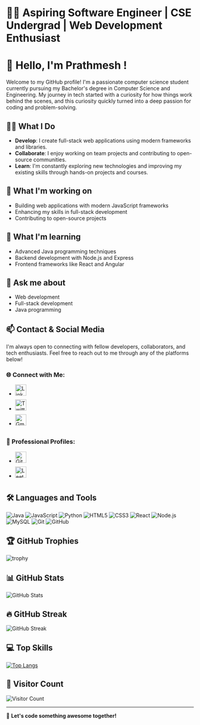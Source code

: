 # 👨‍💻 Aspiring Software Engineer | CSE Undergrad | Web Development Enthusiast

# 👋 Hello, I'm Prathmesh !

Welcome to my GitHub profile! I'm a passionate computer science student currently pursuing my Bachelor's degree in Computer Science and Engineering. My journey in tech started with a curiosity for how things work behind the scenes, and this curiosity quickly turned into a deep passion for coding and problem-solving.

## 👨‍💻 What I Do
- **Develop**: I create full-stack web applications using modern frameworks and libraries.
- **Collaborate**: I enjoy working on team projects and contributing to open-source communities.
- **Learn**: I'm constantly exploring new technologies and improving my existing skills through hands-on projects and courses.

## 🔭 What I'm working on
- Building web applications with modern JavaScript frameworks
- Enhancing my skills in full-stack development
- Contributing to open-source projects

## 🌱 What I'm learning
- Advanced Java programming techniques
- Backend development with Node.js and Express
- Frontend frameworks like React and Angular

## 💬 Ask me about
- Web development
- Full-stack development
- Java programming

## 📫 Contact & Social Media

I'm always open to connecting with fellow developers, collaborators, and tech enthusiasts. Feel free to reach out to me through any of the platforms below!

### 🌐 Connect with Me:
- <a href="https://www.linkedin.com/in/prathmesh-pawar-928731205"><img src="https://img.shields.io/badge/LinkedIn-%230077B5.svg?style=for-the-badge&logo=linkedin&logoColor=white" alt="LinkedIn" height="30" style="margin-bottom: 10px; transform: scale(1); transition: transform 0.3s ease;" onmouseover="this.style.transform='scale(1.1)';" onmouseout="this.style.transform='scale(1)';"/></a>
- <a href="https://twitter.com/PPrathmesh1570"><img src="https://img.shields.io/badge/Twitter-%231DA1F2.svg?style=for-the-badge&logo=twitter&logoColor=white" alt="Twitter" height="30" style="margin-bottom: 10px; transform: scale(1); transition: transform 0.3s ease;" onmouseover="this.style.transform='scale(1.1)';" onmouseout="this.style.transform='scale(1)';"/></a>
- <a href="mailto:pawarprathmesh840@gmail.com"><img src="https://img.shields.io/badge/Gmail-D14836?style=for-the-badge&logo=gmail&logoColor=white" alt="Gmail" height="30" style="margin-bottom: 10px; transform: scale(1); transition: transform 0.3s ease;" onmouseover="this.style.transform='scale(1.1)';" onmouseout="this.style.transform='scale(1)';"/></a>

### 💼 Professional Profiles:
- <a href="https://github.com/Prathmesh-1570"><img src="https://img.shields.io/badge/GitHub-%23181717.svg?style=for-the-badge&logo=github&logoColor=white" alt="GitHub" height="30" style="margin-bottom: 10px; transform: scale(1); transition: transform 0.3s ease;" onmouseover="this.style.transform='scale(1.1)';" onmouseout="this.style.transform='scale(1)';"/></a>
- <a href="https://leetcode.com/prathmesh_pawar_1570"><img src="https://img.shields.io/badge/LeetCode-FFA116?style=for-the-badge&logo=leetcode&logoColor=black" alt="LeetCode" height="30" style="margin-bottom: 10px; transform: scale(1); transition: transform 0.3s ease;" onmouseover="this.style.transform='scale(1.1)';" onmouseout="this.style.transform='scale(1)';"/></a>

## 🛠️ Languages and Tools
![Java](https://img.shields.io/badge/Java-%23ED8B00.svg?style=for-the-badge&logo=java&logoColor=white)
![JavaScript](https://img.shields.io/badge/JavaScript-%23323330.svg?style=for-the-badge&logo=javascript&logoColor=%23F7DF1E)
![Python](https://img.shields.io/badge/Python-%233776AB.svg?style=for-the-badge&logo=python&logoColor=white)
![HTML5](https://img.shields.io/badge/HTML5-%23E34F26.svg?style=for-the-badge&logo=html5&logoColor=white)
![CSS3](https://img.shields.io/badge/CSS3-%231572B6.svg?style=for-the-badge&logo=css3&logoColor=white)
![React](https://img.shields.io/badge/React-%2361DAFB.svg?style=for-the-badge&logo=react&logoColor=white)
![Node.js](https://img.shields.io/badge/Node.js-%23339933.svg?style=for-the-badge&logo=node-dot-js&logoColor=white)
![MySQL](https://img.shields.io/badge/MySQL-%234479A1.svg?style=for-the-badge&logo=mysql&logoColor=white)
![Git](https://img.shields.io/badge/Git-%23F05033.svg?style=for-the-badge&logo=git&logoColor=white)
![GitHub](https://img.shields.io/badge/GitHub-%23181717.svg?style=for-the-badge&logo=github&logoColor=white)
## 🏆 GitHub Trophies
![trophy](https://github-profile-trophy.vercel.app/?username=Prathmesh-1570&theme=onedark)

## 📊 GitHub Stats
![GitHub Stats](https://github-readme-stats.vercel.app/api?username=Prathmesh-1570&show_icons=true&theme=radical)

## 🔥 GitHub Streak
![GitHub Streak](https://github-readme-streak-stats.herokuapp.com/?user=Prathmesh-1570&theme=radical)

## 💻 Top Skills
[![Top Langs](https://github-readme-stats.vercel.app/api/top-langs/?username=Prathmesh-1570&layout=compact&theme=radical)](https://github.com/yourusername/github-readme-stats)

## 👀 Visitor Count
![Visitor Count](https://visitor-badge.laobi.icu/badge?page_id=Prathmesh-1570.Prathmesh-1570)

---

🚀 **Let's code something awesome together!**
